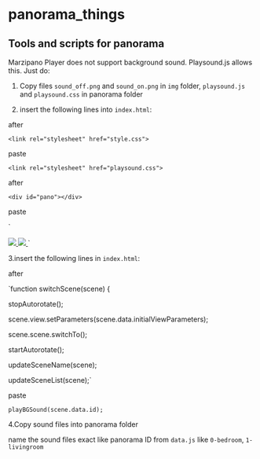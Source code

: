 # panorama_things
## Tools and scripts for panorama

Marzipano Player does not support background sound. Playsound.js allows this.
Just do:

1. Copy files `sound_off.png` and `sound_on.png` in `img` folder, `playsound.js` and `playsound.css` in panorama folder

2. insert the following lines into `index.html`:

after

`<link rel="stylesheet" href="style.css">`

paste

`<link rel="stylesheet" href="playsound.css">`

after

`<div id="pano"></div>`

paste

`<audio id="bgSound"></audio>

<a href="#" id="playBGSoundToggle">

  <img class="icon off" src="img/sound_off.png">
  
  <img class="icon on" src="img/sound_on.png">
  
</a>

<script src="playsound.js"></script>`

3.insert the following lines in `index.html`:

after

`function switchScene(scene) {

  stopAutorotate();
  
  scene.view.setParameters(scene.data.initialViewParameters);
  
  scene.scene.switchTo();
  
  startAutorotate();
  
  updateSceneName(scene);
  
  updateSceneList(scene);`
  
  paste
  
  `playBGSound(scene.data.id);`
  
4.Copy sound files into panorama folder

name the sound files exact like panorama ID from `data.js` like `0-bedroom`, `1-livingroom`
